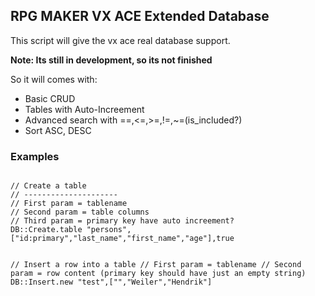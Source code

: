 ## RPG MAKER VX ACE Extended Database

This script will give the vx ace real database support.

<strong>Note: Its still in development, so its not finished</strong>

So it will comes with:
* Basic CRUD
* Tables with Auto-Increement
* Advanced search with ==,<=,>=,!=,~=(is_included?)
* Sort ASC, DESC

### Examples

<code>
// Create a table
// ---------------------
// First param = tablename
// Second param = table columns
// Third param = primary key have auto increement?
DB::Create.table "persons",["id:primary","last_name","first_name","age"],true

// Insert a row into a table
// First param = tablename
// Second param = row content (primary key should have just an empty string)
DB::Insert.new "test",["","Weiler","Hendrik"]
</code>